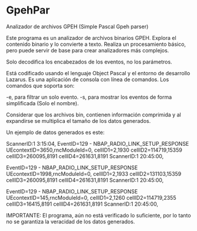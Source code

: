 # GpehPar
Analizador de archivos GPEH (Simple Pascal Gpeh parser)

Este programa es un analizador de archivos binarios GPEH. Explora el contenido binario y lo convierte a texto. Realiza un procesamiento básico, pero puede servir de base para crear analizadores más complejos. 

Solo decodifica los encabezados de los eventos, no los parámetros. 

Está codificado usando el lenguaje Object Pascal y el entorno de desarrollo Lazarus. Es una aplicación de consola con línea de comandos. Los comandos que soporta son:

-e<evento>, para filtrar un solo evento.
-s, para mostrar los eventos de forma simplificada (Solo el nombre).

Considerar que los archivos bin, contienen información comprimida y al expandirse se multiplica el tamaño de los datos generados.

Un ejemplo de datos generados es este:

ScannerID:1
 3:15:04,
EventID=129 - NBAP_RADIO_LINK_SETUP_RESPONSE
UEcontextID=3650,rncModuleId=0,
cellID1=2,1930
cellID2=114719,15359
cellID3=260095,8191
cellID4=261631,8191
ScannerID:1
20:45:00,

EventID=129 - NBAP_RADIO_LINK_SETUP_RESPONSE
UEcontextID=1998,rncModuleId=0,
cellID1=2,1933
cellID2=131103,15359
cellID3=260095,8191
cellID4=261631,8191
ScannerID:1
20:45:00,

EventID=129 - NBAP_RADIO_LINK_SETUP_RESPONSE
UEcontextID=145,rncModuleId=0,
cellID1=2,1260
cellID2=114719,2355
cellID3=16415,8191
cellID4=261631,8191
ScannerID:1
20:45:00,

IMPORTANTE: El programa, aún no está verificado lo suficiente, por lo tanto no se garantiza la veracidad de los datos generados.
